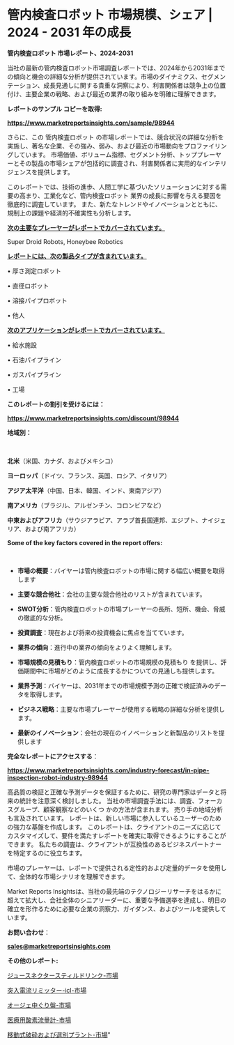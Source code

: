 # 管内検査ロボット 市場規模、シェア | 2024 - 2031 年の成長

<strong>管内検査ロボット 市場レポート、2024-2031</strong>

当社の最新の管内検査ロボット市場調査レポートでは、2024年から2031年までの傾向と機会の詳細な分析が提供されています。市場のダイナミクス、セグメンテーション、成長見通しに関する貴重な洞察により、利害関係者は競争上の位置付け、主要企業の戦略、および最近の業界の取り組みを明確に理解できます。



<strong>レポートのサンプル コピーを取得:</strong> <a href=https://www.marketreportsinsights.com/sample/98944>

<strong><u>https://www.marketreportsinsights.com/sample/98944</u></strong></a>

さらに、この 管内検査ロボット の市場レポートでは、競合状況の詳細な分析を実施し、著名な企業、その強み、弱み、および最近の市場動向をプロファイリングしています。 市場価値、ボリューム指標、セグメント分析、トッププレーヤーとその製品の市場シェアが包括的に調査され、利害関係者に実用的なインテリジェンスを提供します。

このレポートでは、技術の進歩、人間工学に基づいたソリューションに対する需要の高まり、工業化など、管内検査ロボット 業界の成長に影響を与える要因を徹底的に調査しています。 また、新たなトレンドやイノベーションとともに、規制上の課題や経済的不確実性も分析します。



<strong><u>次の主要なプレーヤーがレポートでカバーされています。</u></strong>

Super Droid Robots, Honeybee Robotics



<strong><u><b>レポートには、次の製品タイプが含まれています。</b></u></strong>

• 厚さ測定ロボット

• 直径ロボット

• 溶接パイプロボット

• 他人



<strong><u><b>次のアプリケーションがレポートでカバーされています。</b></u></strong>

• 給水施設

• 石油パイプライン

• ガスパイプライン

• 工場



<strong><b>このレポートの割引を受けるには：</b></strong>

<a href=https://www.marketreportsinsights.com/discount/98944>

<strong><u>https://www.marketreportsinsights.com/discount/98944</u></strong></a>



<strong>地域別：</strong>

<strong> </strong>



<strong>北米</strong>（米国、カナダ、およびメキシコ）



<strong>ヨーロッパ</strong>（ドイツ、フランス、英国、ロシア、イタリア）



<strong>アジア太平洋</strong>（中国、日本、韓国、インド、東南アジア）



<strong>南アメリカ</strong>（ブラジル、アルゼンチン、コロンビアなど）



<strong>中東およびアフリカ</strong>（サウジアラビア、アラブ首長国連邦、エジプト、ナイジェリア、および南アフリカ）



<strong>Some of the key factors covered in the report offers:</strong>

<strong> </strong>
<ul>
  <li>

<strong>市場の概要</strong>：バイヤーは管内検査ロボットの市場に関する幅広い概要を取得します</li>
  <li>

<strong>主要な競合他社</strong>：会社の主要な競合他社のリストが含まれています。</li>
  <li>

<strong>SWOT分析</strong>：管内検査ロボットの市場プレーヤーの長所、短所、機会、脅威の徹底的な分析。</li>
  <li>

<strong>投資調査</strong>：現在および将来の投資機会に焦点を当てています。</li>
  <li>

<strong>業界の傾向</strong>：進行中の業界の傾向をよりよく理解します。</li>
  <li>

<strong>市場規模の見積もり</strong>：管内検査ロボットの市場規模の見積もり を提供し、評価期間中に市場がどのように成長するかについての見通しも提供します。</li>
  <li>

<strong>業界予測</strong>：バイヤーは、2031年までの市場規模予測の正確で検証済みのデータを取得します。</li>
  <li>

<strong>ビジネス戦略</strong>：主要な市場プレーヤーが使用する戦略の詳細な分析を提供します。</li>
  <li>

<strong>最新のイノベーション</strong>：会社の現在のイノベーションと新製品のリストを提供します</li>
</ul>


<strong>完全なレポートにアクセスする</strong>：

<a href=https://www.marketreportsinsights.com/industry-forecast/in-pipe-inspection-robot-industry-98944>

<strong><u>https://www.marketreportsinsights.com/industry-forecast/in-pipe-inspection-robot-industry-98944</u></strong></a>

高品質の検証と正確な予測データを保証するために、研究の専門家はデータと将来の統計を注意深く検討しました。 当社の市場調査手法には、調査、フォーカスグループ、顧客観察などのいくつ かの方法が含まれます。 売り手の地域分析も言及されています。 レポートは、新しい市場に参入しているユーザーのための強力な基盤を作成します。 このレポートは、クライアントのニーズに応じてカスタマイズして、要件を満たすレポートを確実に取得できるようにすることができます。 私たちの調査は、クライアントが互換性のあるビジネスパートナーを特定するのに役立ちます。

市場のプレーヤーは、レポートで提供される定性的および定量的データを使用して、全体的な市場シナリオを理解できます。

Market Reports Insightsは、当社の最先端のテクノロジーリサーチをはるかに超えて拡大し、会社全体のシニアリーダーに、重要な予備選挙を達成し、明日の確立を形作るために必要な企業の洞察力、ガイダンス、およびツールを提供しています。



<strong><b>お問い合わせ</b></strong>：

<a href=mailto:sales@marketreportsinsights.com>

<strong><u>sales@marketreportsinsights.com</u></strong></a>



<strong>その他のレポート:</strong>

<a href=https://www.linkedin.com/pulse/ジュースネクタースティルドリンク-市場-2023-swot-分析と最新イノベーション-gq7lf/>ジュースネクタースティルドリンク-市場</a>

<a href=https://www.linkedin.com/pulse/突入電流リミッター-icl-市場-2023-総合分析と事業成長戦略-2030-trend-titans-360-analysis-wy5yf/>突入電流リミッター-icl-市場</a>

<a href=https://www.linkedin.com/pulse/オージェ中ぐり盤-市場-2023-新興市場-将来の動向と市場需要-2030-9lx7f/>オージェ中ぐり盤-市場</a>

<a href=https://www.linkedin.com/pulse/医療用酸素流量計-市場-2023-総利益と主要ベンダー-2030-data-dive-discoveries-24-analysis-d9znf/>医療用酸素流量計-市場</a>

<a href=https://www.linkedin.com/pulse/移動式破砕および選別プラント-市場-2023-総利益と主要ベンダー-2030-vru2f/>移動式破砕および選別プラント-市場</a>"
